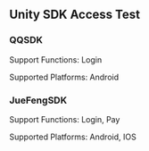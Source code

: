 ## Unity SDK Access Test

### QQSDK

Support Functions: Login

Supported Platforms: Android

### JueFengSDK

Support Functions: Login, Pay

Supported Platforms: Android, IOS

